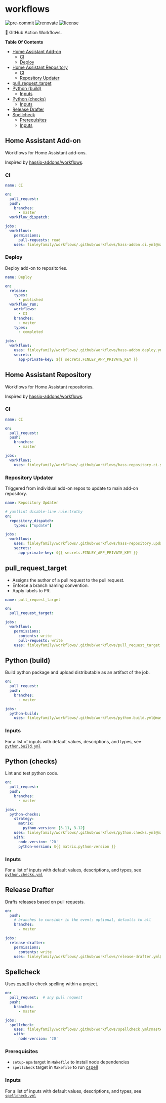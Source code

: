 # workflows

[![pre-commit](https://img.shields.io/badge/pre--commit-enabled-brightgreen?logo=pre-commit)](https://github.com/pre-commit/pre-commit)
[![renovate](https://img.shields.io/badge/enabled-brightgreen?logo=renovatebot&logoColor=%2373afae&label=renovate)](https://developer.mend.io/github/finlyfamily/workflows)
[![license][license-shield]](./LICENSE)

🤖 GitHub Action Workflows.

**Table Of Contents** <!-- markdownlint-disable-line MD036 -->

<!-- mdformat-toc start --slug=github --no-anchors --maxlevel=6 --minlevel=2 -->

- [Home Assistant Add-on](#home-assistant-add-on)
  - [CI](#ci)
  - [Deploy](#deploy)
- [Home Assistant Repository](#home-assistant-repository)
  - [CI](#ci-1)
  - [Repository Updater](#repository-updater)
- [pull_request_target](#pull_request_target)
- [Python (build)](#python-build)
  - [Inputs](#inputs)
- [Python (checks)](#python-checks)
  - [Inputs](#inputs-1)
- [Release Drafter](#release-drafter)
- [Spellcheck](#spellcheck)
  - [Prerequisites](#prerequisites)
  - [Inputs](#inputs-2)

<!-- mdformat-toc end -->

## Home Assistant Add-on

Workflows for Home Assistant add-ons.

Inspired by [hassio-addons/workflows](https://github.com/hassio-addons/workflows).

### CI

```yaml
name: CI

on:
  pull_request:
  push:
    branches:
      - master
  workflow_dispatch:

jobs:
  workflows:
    permissions:
      pull-requests: read
    uses: finleyfamily/workflows/.github/workflows/hass-addon.ci.yml@master
```

### Deploy

Deploy add-on to repositories.

```yaml
name: Deploy

on:
  release:
    types:
      - published
  workflow_run:
    workflows:
      - CI
    branches:
      - master
    types:
      - completed

jobs:
  workflows:
    uses: finleyfamily/workflows/.github/workflows/hass-addon.deploy.yml@master
    secrets:
      app-private-key: ${{ secrets.FINLEY_APP_PRIVATE_KEY }}
```

## Home Assistant Repository

Workflows for Home Assistant repositories.

Inspired by [hassio-addons/workflows](https://github.com/hassio-addons/workflows).

### CI

```yaml
name: CI

on:
  pull_request:
  push:
    branches:
      - master

jobs:
  workflows:
    uses: finleyfamily/workflows/.github/workflows/hass-repository.ci.yml@master
```

### Repository Updater

Triggered from individual add-on repos to update to main add-on repository.

```yaml
name: Repository Updater

# yamllint disable-line rule:truthy
on:
  repository_dispatch:
    types: ["update"]

jobs:
  workflows:
    uses: finleyfamily/workflows/.github/workflows/hass-repository.updater.yml@master
    secrets:
      app-private-key: ${{ secrets.FINLEY_APP_PRIVATE_KEY }}
```

## pull_request_target

- Assigns the author of a pull request to the pull request.
- Enforce a branch naming convention.
- Apply labels to PR.

```yaml
name: pull_request_target

on:
  pull_request_target:

jobs:
  workflows:
    permissions:
      contents: write
      pull-requests: write
    uses: finleyfamily/workflows/.github/workflows/pull_request_target.yml@master
```

## Python (build)

Build python package and upload distributable as an artifact of the job.

```yaml
on:
  pull_request:
  push:
    branches:
      - master

jobs:
  python-build:
    uses: finleyfamily/workflows/.github/workflows/python.build.yml@master
```

### Inputs

For a list of inputs with default values, descriptions, and types, see [`python.build.yml`](./.github/workflows/python.build.yml)

## Python (checks)

Lint and test python code.

```yaml
on:
  pull_request:
  push:
    branches:
      - master

jobs:
  python-checks:
    strategy:
      matrix:
        python-version: [3.11, 3.12]
    uses: finleyfamily/workflows/.github/workflows/python.checks.yml@master
    with:
      node-version: '20'
      python-version: ${{ matrix.python-version }}
```

### Inputs

For a list of inputs with default values, descriptions, and types, see [`python.checks.yml`](./.github/workflows/python.checks.yml)

## Release Drafter

Drafts releases based on pull requests.

```yaml
on:
  push:
    # branches to consider in the event; optional, defaults to all
    branches:
      - master

jobs:
  release-drafter:
    permissions:
      contents: write
    uses: finleyfamily/workflows/.github/workflows/release-drafter.yml@master
```

## Spellcheck

Uses [cspell] to check spelling within a project.

```yaml
on:
  pull_request:  # any pull request
  push:
    branches:
      - master

jobs:
  spellcheck:
    uses: finleyfamily/workflows/.github/workflows/spellcheck.yml@master
    with:
      node-version: '20'
```

### Prerequisites

- `setup-npm` target in `Makefile` to install node dependencies
- `spellcheck` target in `Makefile` to run [cspell]

### Inputs

For a list of inputs with default values, descriptions, and types, see [`spellcheck.yml`](./.github/workflows/spellcheck.yml)

[cspell]: https://github.com/streetsidesoftware/cspell
[license-shield]: https://img.shields.io/github/license/finleyfamily/workflows.svg
